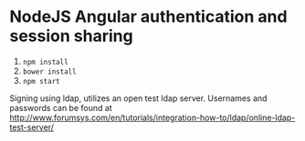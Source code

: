 NodeJS Angular authentication and session sharing
=======================

1. `npm install`
1. `bower install`
2. `npm start`

Signing using ldap, utilizes an open test ldap server. Usernames and passwords can be found at http://www.forumsys.com/en/tutorials/integration-how-to/ldap/online-ldap-test-server/